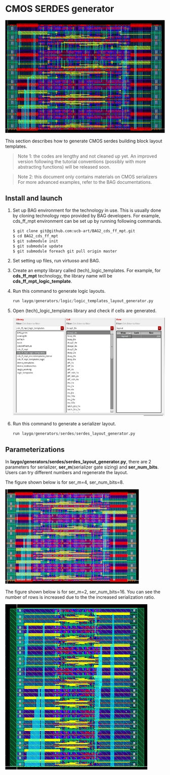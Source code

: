 # CMOS SERDES generator

![serdes](images/serdes.png)

This section describes how to generate CMOS serdes building block layout
templates.

>Note 1: the codes are lengthy and not cleaned up yet. An improved
 version following the tutorial conventions (possibly with more
abstracting functions) will be released soon.

>Note 2: this document only contains materials on CMOS serializers
For more advanced examples, refer to the BAG documentations.

## Install and launch
1. Set up BAG environment for the technology in use. This is usually
done by cloning technology repo provided by BAG developers. For example,
cds_ff_mpt environment can be set up by running following commands.

    ```
    $ git clone git@github.com:ucb-art/BAG2_cds_ff_mpt.git
    $ cd BAG2_cds_ff_mpt
    $ git submodule init
    $ git submodule update
    $ git submodule foreach git pull origin master
    ```

2. Set setting up files, run virtuoso and BAG.

3. Create an empty library called (tech)_logic_templates. For
example, for **cds_ff_mpt** technology, the library name will be
**cds_ff_mpt_logic_template**.

4. Run this command to generate logic layouts.

    ```python
    run laygo/generators/logic/logic_templates_layout_generator.py
    ```

5. Open (tech)_logic_templates library and check if cells are
generated.

    ![logic_lib](images/logic_lib.png)

6. Run this command to generate a serializer layout.

    ```python
    run laygo/generators/serdes/serdes_layout_generator.py
    ```

## Parameterizations

In **laygo/generators/serdes/serdes_layout_generator.py**, there are 2
parameters for serializer, **ser_m**(serializer gate sizing) and
**ser_num_bits**. Users can try different numbers and regenerate the
layout.

The figure shown below is for ser_m=4, ser_num_bits=8.

![serdes](images/serdes_8.png)

The figure shown below is for ser_m=2, ser_num_bits=16.
You can see the number of rows is increased due to the
the increased serialization ratio.

![serdes16](images/serdes_16.png)